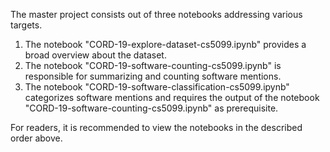 The master project consists out of three notebooks addressing various targets. 
1. The notebook "CORD-19-explore-dataset-cs5099.ipynb" provides a broad overview about the dataset.
2. The notebook "CORD-19-software-counting-cs5099.ipynb" is responsible for summarizing and counting software mentions. 
3. The notebook "CORD-19-software-classification-cs5099.ipynb" categorizes software mentions and requires the output of the notebook "CORD-19-software-counting-cs5099.ipynb" as prerequisite. 

For readers, it is recommended to view the notebooks in the described order above. 

